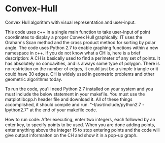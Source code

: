 # Convex-Hull
Convex Hull algorithm with visual representation and user-input. 



This code uses c++ in a single main function to take user-input of point coordinates to display a proper Convex Hull graphically. IT uses the Graham's Scan method and the cross product method for sorting by polar angle. The code uses Python 2.7 to enable graphing functions within a new namespace in c++. If you do not know what a CH is, here is a brief description: 
A CH is basically used to find a perimeter of any set of points. It has absolutely no concavities, and is always some type of polygon. There is no restriction on the number of edges, it could just be a simple triangle or it could have 30 edges. CH is widely used in geometric problems and other geometric algorithms today. 

To run the code, you'll need Python 2.7 installed on your system and you must include the below statement in your makefile. You must use the matplotlibcpp.h header file and download it. All of these things accomplished, it should compile and run. 
"-I/usr/include/python2.7 -lpython2.7" at the end of your makefile code.

How to run code: 
After executing, enter two integers, each followed by an enter key, to specify points to be used. When you are done adding points, enter anything above the integer 15 to stop entering points and the code will give output informaiton on the CH and show it in a pop-up graph. 
